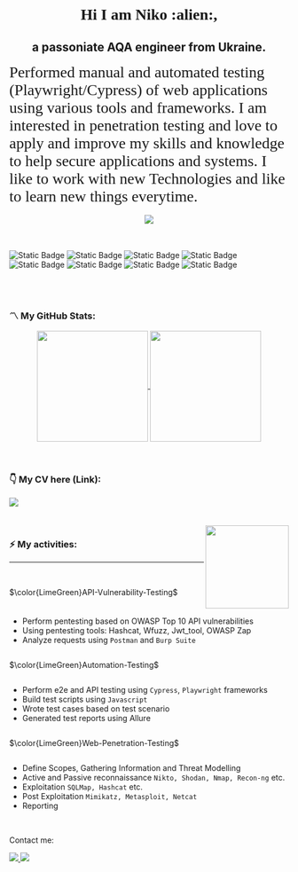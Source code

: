 <link rel="preconnect" href="https://fonts.gstatic.com" crossorigin>
<link href="https://fonts.googleapis.com/css2?family=Bebas+Neue&family=Rajdhani:wght@300;400;500&display=swap" rel="stylesheet">

<h1 align="center" style="font-family: 'Rajdhani', 'Odoo Unicode Support Noto', 'sans-serif';">Hi I am Niko :alien:,</h1>

<h2 align="center">a passoniate AQA engineer from Ukraine.</h2>

<span align="center" style="font-size: 2em; font-family: 'Rajdhani', 'Odoo Unicode Support Noto', 'sans-serif';">
Performed manual and automated testing (Playwright/Cypress) of web applications using various tools and frameworks. I am interested in penetration testing and love to  apply and improve my skills and knowledge to help secure applications and systems. I like to work with new Technologies and like to learn new things everytime.</span>

<br>
<br>

<div align="center">
<img src="https://komarev.com/ghpvc/?username=lazurniko&abbreviated=true" />
</div>

<br>
<br>

![Static Badge](https://img.shields.io/badge/Javascript-%23F7DF1E?&style=for-the-badge&logo=javascript&logoColor=%23F7DF1E&labelColor=%23787777)
![Static Badge](https://img.shields.io/badge/Playwright-%232EAD33?&style=for-the-badge&logo=playwright&logoColor=%232EAD33&labelColor=white)
![Static Badge](https://img.shields.io/badge/Postman-%23ffffff?&style=for-the-badge&logo=postman&logoColor=%23FF6C37&labelColor=%23ffffff&&color=%23FF6C37)
![Static Badge](https://img.shields.io/badge/Cypress-%2369D3A7?&style=for-the-badge&logo=cypress&logoColor=%23557C94&labelColor=%23ffffff&color=%23557C94)
![Static Badge](https://img.shields.io/badge/Docker-%232496ED?style=for-the-badge&logo=docker&logoColor=%232496ED&labelColor=%23ffffff)
![Static Badge](https://img.shields.io/badge/Kali_Linux-black?&style=for-the-badge&logo=kalilinux&logoColor=%23557C94&labelColor=%23ffffff&color=%23363636)
![Static Badge](https://img.shields.io/badge/Burp_Suite-%23ffffff?&style=for-the-badge&logo=portswigger&logoColor=%23FF6633&labelColor=%23ffffff&&color=%23FF6633)
![Static Badge](https://img.shields.io/badge/Metasploit-%236D4C9F?&style=for-the-badge&logo=monster&logoColor=%230c3cfa&labelColor=%23ffffff&color=blue)

<br>
<br>

### :part_alternation_mark: My GitHub Stats:

<div align="center">
  <a href="https://github.com/lazurniko/github-readme-stats">
  <img height=200 align="center" src="https://github-readme-stats.vercel.app/api?username=lazurniko&rank_icon=github&theme=merko&border_color=599200" />
</a>
<a href="https://github.com/lazurniko/convoychat">
  <img height=200 align="center" src="https://github-readme-stats.vercel.app/api/top-langs?username=lazurniko&layout=compact&langs_count=8&card_width=320&theme=merko&border_color=599200" />
</a>
</div>

<br>
<br>

### :point_down: My CV here (Link):

<a href="https://lazurniko.github.io/QA-engineer-cv/">
<img src="https://img.shields.io/badge/CV_Link-Green?style=for-the-badge&logo=github&logoColor=white&labelColor=black&link=https%3A%2F%2Flazurniko.github.io%2FQA-engineer-cv%2F">
</a>

<br>
<br>
<br>

<img src="https://user-images.githubusercontent.com/74038190/229223156-0cbdaba9-3128-4d8e-8719-b6b4cf741b67.gif" style="display: inline-block;float: right; width: 150px; height: 150px" align="right">

### :zap: My activities:
---

<br>

$\color{LimeGreen}API-Vulnerability-Testing$
<ul style="display: inline-block">
  <li>Perform pentesting based on OWASP Top 10 API vulnerabilities</li>
  <li>Using pentesting tools: Hashcat, Wfuzz, Jwt_tool, OWASP Zap</li>
  <li>Analyze requests using <code>Postman</code> and <code>Burp Suite</code></li>
</ul>

$\color{LimeGreen}Automation-Testing$
<ul style="display: inline-block">
  <li>Perform e2e and API testing using <code>Cypress</code>, <code>Playwright</code> frameworks</li>
  <li>Build test scripts using <code>Javascript</code></li>
  <li>Wrote test cases based on test scenario</li>
  <li>Generated test reports using Allure</li>
</ul>

$\color{LimeGreen}Web-Penetration-Testing$
<ul style="display: inline-block">
  <li>Define Scopes, Gathering Information and Threat Modelling
  <li>Active and Passive reconnaissance <code>Nikto, Shodan, Nmap, Recon-ng</code> etc.</li>
  <li>Exploitation <code>SQLMap, Hashcat</code> etc.</li>
  <li>Post Exploitation <code>Mimikatz, Metasploit, Netcat</code></li>
  <li>Reporting</li>
</ul>

<br>
<br>

Contact me:

<a href="https://www.linkedin.com/in/niko-lazur">
  <img src="https://img.shields.io/badge/Niko_Lazur-%230A66C2?style=social&logo=linkedin&logoColor=%230A66C2&labelColor=%23ffffff&color=blue" />
</a>

<a href="mailto:lazur.niko@gmail.com">
  <img src="https://img.shields.io/badge/Niko_Lazur-%23EA4335?style=social&logo=gmail&logoColor=%23EA4335&labelColor=black" />
</a>
